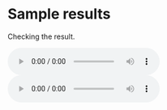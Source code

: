 # Sample results
Checking the result.

<audio controls="controls">
  <source type="audio/wav" src="audio/output_ckpt300_testset_0th_.wav"></source>  
  <p>hi.</p>
</audio>

<audio controls="controls">
  <source type="audio/wav" src="audio/output_ckpt300_testset_0th_.wav"></source>  
  <p>hi2.</p>
</audio>
